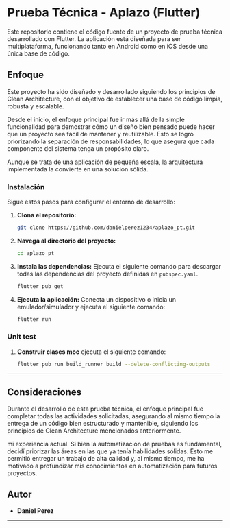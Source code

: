 # Prueba Técnica - Aplazo (Flutter)

Este repositorio contiene el código fuente de un proyecto de prueba técnica desarrollado con Flutter. La aplicación está diseñada para ser multiplataforma, funcionando tanto en Android como en iOS desde una única base de código.


## Enfoque

Este proyecto ha sido diseñado y desarrollado siguiendo los principios de Clean Architecture, con el objetivo de establecer una base de código limpia, robusta y escalable.

Desde el inicio, el enfoque principal fue ir más allá de la simple funcionalidad para demostrar cómo un diseño bien pensado puede hacer que un proyecto sea fácil de mantener y reutilizable. Esto se logró priorizando la separación de responsabilidades, lo que asegura que cada componente del sistema tenga un propósito claro.

Aunque se trata de una aplicación de pequeña escala, la arquitectura implementada la convierte en una solución sólida.

### Instalación

Sigue estos pasos para configurar el entorno de desarrollo:

1.  **Clona el repositorio:**
    ```sh
    git clone https://github.com/danielperez1234/aplazo_pt.git
    ```

2.  **Navega al directorio del proyecto:**
    ```sh
    cd aplazo_pt
    ```

3.  **Instala las dependencias:**
    Ejecuta el siguiente comando para descargar todas las dependencias del proyecto definidas en `pubspec.yaml`.
    ```sh
    flutter pub get
    ```

4.  **Ejecuta la aplicación:**
    Conecta un dispositivo o inicia un emulador/simulador y ejecuta el siguiente comando:
    ```sh
    flutter run
    ```


### Unit test

1.  **Construir clases moc**
    ejecuta el siguiente comando:
    ```sh
    flutter pub run build_runner build --delete-conflicting-outputs

    ```

---

## Consideraciones

Durante el desarrollo de esta prueba técnica, el enfoque principal fue completar todas las actividades solicitadas, asegurando al mismo tiempo la entrega de un código bien estructurado y mantenible, siguiendo los principios de Clean Architecture mencionados anteriormente.

mi experiencia actual. Si bien la automatización de pruebas es fundamental, decidí priorizar las áreas en las que ya tenía habilidades sólidas. Esto me permitió entregar un trabajo de alta calidad y, al mismo tiempo, me ha motivado a profundizar mis conocimientos en automatización para futuros proyectos.


## Autor

*   **Daniel Perez** 

---